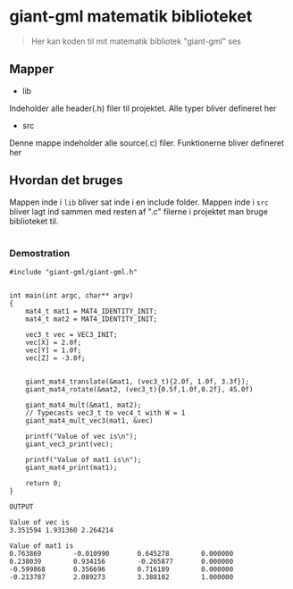 # giant-gml matematik biblioteket

> Her kan koden til mit matematik bibliotek "giant-gml" ses

## Mapper
- lib

Indeholder alle header(.h) filer til projektet. Alle typer bliver defineret her
<br>
- src

Denne mappe indeholder alle source(.c) filer. Funktionerne bliver defineret her

## Hvordan det bruges

Mappen inde i `lib` bliver sat inde i en include folder. Mappen inde i `src` bliver lagt ind sammen med resten af ".c" filerne i projektet man bruge biblioteket til.
<br><br>
### Demostration

```
#include "giant-gml/giant-gml.h"


int main(int argc, char** argv)
{
    mat4_t mat1 = MAT4_IDENTITY_INIT;
    mat4_t mat2 = MAT4_IDENTITY_INIT;

    vec3_t vec = VEC3_INIT;
    vec[X] = 2.0f;
    vec[Y] = 1.0f;
    vec[Z] = -3.0f;

    
    giant_mat4_translate(&mat1, (vec3_t){2.0f, 1.0f, 3.3f});
    giant_mat4_rotate(&mat2, (vec3_t){0.5f,1.0f,0.2f}, 45.0f)

    giant_mat4_mult(&mat1, mat2);
    // Typecasts vec3_t to vec4_t with W = 1 
    giant_mat4_mult_vec3(mat1, &vec)

    printf("Value of vec is\n");
    giant_vec3_print(vec);

    printf("Value of mat1 is\n");
    giant_mat4_print(mat1);

    return 0;
}
```

`OUTPUT`
```
Value of vec is
3.351594 1.931360 2.264214

Value of mat1 is
0.763869        -0.010990       0.645278        0.000000
0.238039        0.934156        -0.265877       0.000000
-0.599868       0.356696        0.716189        0.000000
-0.213787       2.089273        3.388102        1.000000

```
